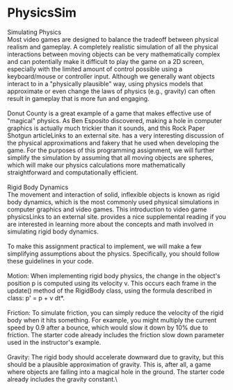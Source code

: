 # PhysicsSim

Simulating Physics\
Most video games are designed to balance the tradeoff between physical realism and gameplay. A completely realistic simulation of all the physical interactions between moving objects can be very mathematically complex and can potentially make it difficult to play the game on a 2D screen, especially with the limited amount of control possible using a keyboard/mouse or controller input. Although we generally want objects interact to in a "physically plausible" way, using physics models that approximate or even change the laws of physics (e.g., gravity) can often result in gameplay that is more fun and engaging.\
\
Donut County is a great example of a game that makes effective use of "magical" physics. As Ben Esposito discovered, making a hole in computer graphics is actually much trickier than it sounds, and this Rock Paper Shotgun articleLinks to an external site. has a very interesting discussion of the physical approximations and fakery that he used when developing the game. For the purposes of this programming assignment, we will further simplify the simulation by assuming that all moving objects are spheres, which will make our physics calculations more mathematically straightforward and computationally efficient.\
\
Rigid Body Dynamics\
The movement and interaction of solid, inflexible objects is known as rigid body dynamics, which is the most commonly used physical simulations in computer graphics and video games. This introduction to video game physicsLinks to an external site. provides a nice supplemental reading if you are interested in learning more about the concepts and math involved in simulating rigid body dynamics.\
\
To make this assignment practical to implement, we will make a few simplifying assumptions about the physics. Specifically, you should follow these guidelines in your code.\
\
Motion: When implementing rigid body physics, the change in the object's position p is computed using its velocity v. This occurs each frame in the update() method of the RigidBody class, using the formula described in class: p' = p + v dt*.\
\
Friction: To simulate friction, you can simply reduce the velocity of the rigid body when it hits something. For example, you might multiply the current speed by 0.9 after a bounce, which would slow it down by 10% due to friction. The starter code already includes the friction slow down parameter used in the instructor's example.\
\
Gravity: The rigid body should accelerate downward due to gravity, but this should be a plausible approximation of gravity. This is, after all, a game where objects are falling into a magical hole in the ground. The starter code already includes the gravity constant.\
